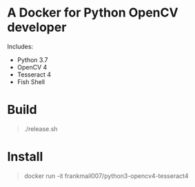 # A Docker for Python OpenCV developer

Includes:

- Python 3.7
- OpenCV 4
- Tesseract 4
- Fish Shell

# Build

> ./release.sh

# Install

> docker run -it frankmail007/python3-opencv4-tesseract4


